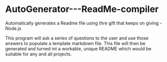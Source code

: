 # AutoGenerator---ReadMe-compiler
Automatically generates a Readme file using thre gift that keeps on giving - Node.js


This program will ask a series of questions to the user and use those answers to populate a template markdown file.  This file will then be generated and turned int a workable, unique README which would be suitable for any and all projects.
